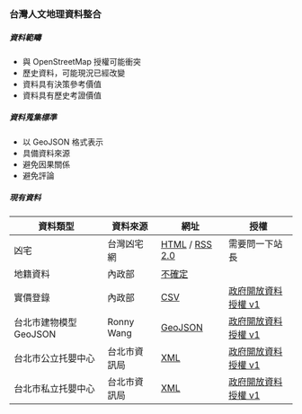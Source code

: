 ### 台灣人文地理資料整合

##### 資料範疇
* 與 OpenStreetMap 授權可能衝突
* 歷史資料，可能現況已經改變
* 資料具有決策參考價值
* 資料具有歷史考證價值

##### 資料蒐集標準
* 以 GeoJSON 格式表示
* 具備資料來源
* 避免因果關係
* 避免評論

##### 現有資料
資料類型 | 資料來源 | 網址 | 授權
---- | ---- | ---- | ----
凶宅 | 台灣凶宅網 | [HTML](http://unluckyhouse.com/showthread.php?t=7281) / [RSS 2.0](http://unluckyhouse.com/external.php) | 需要問一下站長
地籍資料 | 內政部 | [不確定](http://easymap.land.moi.gov.tw/R02/Index) |
實價登錄 | 內政部 | [CSV](http://plvr.land.moi.gov.tw/DownloadOpenData) | [政府開放資料授權 v1](http://data.gov.tw/?q=principle)
台北市建物模型 GeoJSON | Ronny Wang | [GeoJSON](https://github.com/sheethub/tpe3d/tree/master/geojsons) | [政府開放資料授權 v1](http://data.gov.tw/?q=principle)
台北市公立托嬰中心 | 台北市資訊局 | [XML](http://data.taipei/opendata/datalist/datasetMeta?oid=01ac5a1d-dfc3-44c7-84a7-6d76bcb2879b) | [政府開放資料授權 v1](http://data.gov.tw/?q=principle)
台北市私立托嬰中心 | 台北市資訊局 | [XML](http://data.taipei/opendata/datalist/datasetMeta?oid=081df75e-85c7-464c-b125-546920911c5c) | [政府開放資料授權 v1](http://data.gov.tw/?q=principle)
